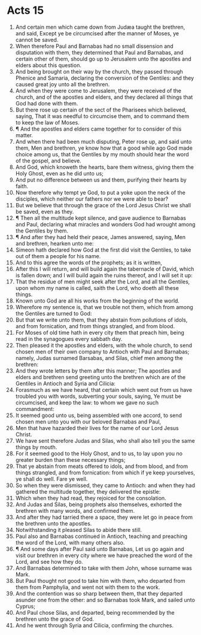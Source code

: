 ﻿# Acts 15
1. And certain men which came down from Judæa taught the brethren, and said, Except ye be circumcised after the manner of Moses, ye cannot be saved. 
2. When therefore Paul and Barnabas had no small dissension and disputation with them, they determined that Paul and Barnabas, and certain other of them, should go up to Jerusalem unto the apostles and elders about this question. 
3. And being brought on their way by the church, they passed through Phenice and Samaria, declaring the conversion of the Gentiles: and they caused great joy unto all the brethren. 
4. And when they were come to Jerusalem, they were received of the church, and of the apostles and elders, and they declared all things that God had done with them. 
5. But there rose up certain of the sect of the Pharisees which believed, saying, That it was needful to circumcise them, and to command them to keep the law of Moses. 
6. ¶ And the apostles and elders came together for to consider of this matter. 
7. And when there had been much disputing, Peter rose up, and said unto them, Men and brethren, ye know how that a good while ago God made choice among us, that the Gentiles by my mouth should hear the word of the gospel, and believe. 
8. And God, which knoweth the hearts, bare them witness, giving them the Holy Ghost, even as he did unto us; 
9. And put no difference between us and them, purifying their hearts by faith. 
10. Now therefore why tempt ye God, to put a yoke upon the neck of the disciples, which neither our fathers nor we were able to bear? 
11. But we believe that through the grace of the Lord Jesus Christ we shall be saved, even as they. 
12. ¶ Then all the multitude kept silence, and gave audience to Barnabas and Paul, declaring what miracles and wonders God had wrought among the Gentiles by them. 
13. ¶ And after they had held their peace, James answered, saying, Men and brethren, hearken unto me: 
14. Simeon hath declared how God at the first did visit the Gentiles, to take out of them a people for his name. 
15. And to this agree the words of the prophets; as it is written, 
16. After this I will return, and will build again the tabernacle of David, which is fallen down; and I will build again the ruins thereof, and I will set it up: 
17. That the residue of men might seek after the Lord, and all the Gentiles, upon whom my name is called, saith the Lord, who doeth all these things. 
18. Known unto God are all his works from the beginning of the world. 
19. Wherefore my sentence is, that we trouble not them, which from among the Gentiles are turned to God: 
20. But that we write unto them, that they abstain from pollutions of idols, and from fornication, and from things strangled, and from blood. 
21. For Moses of old time hath in every city them that preach him, being read in the synagogues every sabbath day. 
22. Then pleased it the apostles and elders, with the whole church, to send chosen men of their own company to Antioch with Paul and Barnabas; namely, Judas surnamed Barsabas, and Silas, chief men among the brethren: 
23. And they wrote letters by them after this manner; The apostles and elders and brethren send greeting unto the brethren which are of the Gentiles in Antioch and Syria and Cilicia: 
24. Forasmuch as we have heard, that certain which went out from us have troubled you with words, subverting your souls, saying, Ye must be circumcised, and keep the law: to whom we gave no such commandment: 
25. It seemed good unto us, being assembled with one accord, to send chosen men unto you with our beloved Barnabas and Paul, 
26. Men that have hazarded their lives for the name of our Lord Jesus Christ. 
27. We have sent therefore Judas and Silas, who shall also tell you the same things by mouth. 
28. For it seemed good to the Holy Ghost, and to us, to lay upon you no greater burden than these necessary things; 
29. That ye abstain from meats offered to idols, and from blood, and from things strangled, and from fornication: from which if ye keep yourselves, ye shall do well. Fare ye well. 
30. So when they were dismissed, they came to Antioch: and when they had gathered the multitude together, they delivered the epistle: 
31. Which when they had read, they rejoiced for the consolation. 
32. And Judas and Silas, being prophets also themselves, exhorted the brethren with many words, and confirmed them. 
33. And after they had tarried there a space, they were let go in peace from the brethren unto the apostles. 
34. Notwithstanding it pleased Silas to abide there still. 
35. Paul also and Barnabas continued in Antioch, teaching and preaching the word of the Lord, with many others also. 
36. ¶ And some days after Paul said unto Barnabas, Let us go again and visit our brethren in every city where we have preached the word of the Lord, and see how they do. 
37. And Barnabas determined to take with them John, whose surname was Mark. 
38. But Paul thought not good to take him with them, who departed from them from Pamphylia, and went not with them to the work. 
39. And the contention was so sharp between them, that they departed asunder one from the other: and so Barnabas took Mark, and sailed unto Cyprus; 
40. And Paul chose Silas, and departed, being recommended by the brethren unto the grace of God. 
41. And he went through Syria and Cilicia, confirming the churches. 
